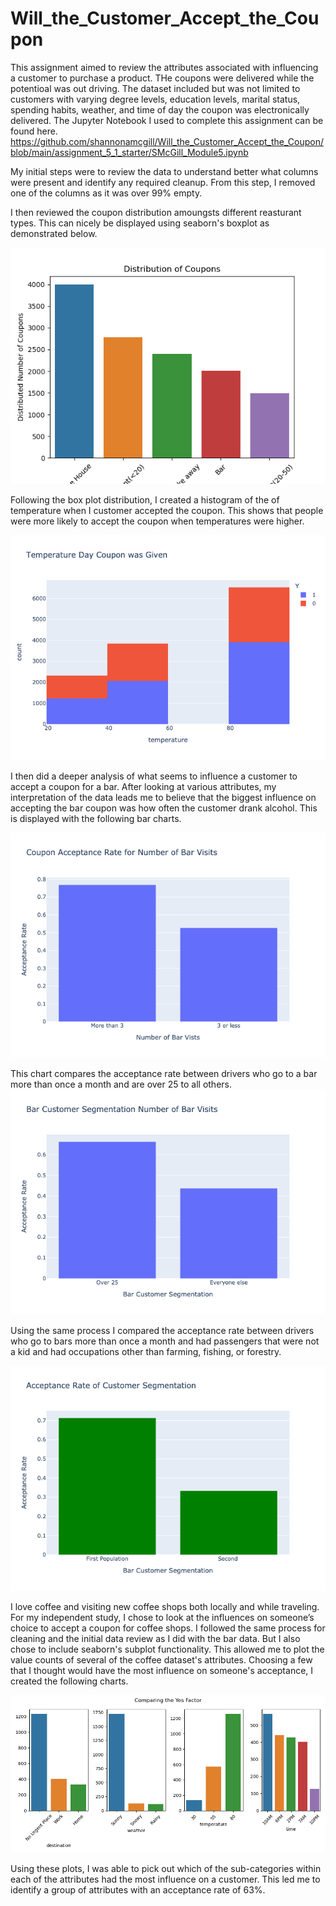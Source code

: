 # Will_the_Customer_Accept_the_Coupon
This assignment aimed to review the attributes associated with influencing a customer to purchase a product. THe coupons were delivered while the potentioal was out driving. The dataset included but was not limited to customers with varying degree levels, education levels, marital status, spending habits, weather, and time of day the coupon was electronically delivered. The Jupyter Notebook I used to complete this assignment can be found here. 
https://github.com/shannonamcgill/Will_the_Customer_Accept_the_Coupon/blob/main/assignment_5_1_starter/SMcGill_Module5.ipynb

My initial steps were to review the data to understand better what columns were present and identify any required cleanup. From this step, I removed one of the columns as it was over 99% empty. 

I then reviewed the coupon distribution amoungsts different reasturant types. This can nicely be displayed using seaborn's boxplot as demonstrated below.

![alt text](https://github.com/shannonamcgill/Will_the_Customer_Accept_the_Coupon/blob/main/assignment_5_1_starter/images/Distributed_Number_of_Coupons_Barchart.png?raw=true)

Following the box plot distribution, I created a histogram of the of temperature when I customer accepted the coupon. This shows that people were more likely to accept the coupon when temperatures were higher. 

![alt text](https://github.com/shannonamcgill/Will_the_Customer_Accept_the_Coupon/blob/main/assignment_5_1_starter/images/Histogram_of_Temperature.png?raw=true)

I then did a deeper analysis of what seems to influence a customer to accept a coupon for a bar. After looking at various attributes, my interpretation of the data leads me to believe that the biggest influence on accepting the bar coupon was how often the customer drank alcohol. This is displayed with the following bar charts. 

![alt text](https://github.com/shannonamcgill/Will_the_Customer_Accept_the_Coupon/blob/main/assignment_5_1_starter/images/Coupon_Acceptance_Rate_for_Number_of_Bar_Visits.png?raw=true)

This chart compares the acceptance rate between drivers who go to a bar more than once a month and are over 25 to all others. 
![alt text](https://github.com/shannonamcgill/Will_the_Customer_Accept_the_Coupon/blob/main/assignment_5_1_starter/images/q4_Bar_Customer_Segmentation_for_Number_of_Bar_Visits.png?raw=true)

Using the same process I compared the acceptance rate between drivers who go to bars more than once a month and had passengers that were not a kid and had occupations other than farming, fishing, or forestry. 

![alt text](https://github.com/shannonamcgill/Will_the_Customer_Accept_the_Coupon/blob/main/assignment_5_1_starter/images/q5_Bar_Customer_Segmentation2.png?raw=true)

I love coffee and visiting new coffee shops both locally and while traveling. For my independent study, I chose to look at the influences on someone’s choice to accept a coupon for coffee shops.
I followed the same process for cleaning and the initial data review as I did with the bar data. But I also chose to include seaborn's subplot functionality. This allowed me to plot the value counts of several of the coffee dataset's attributes. Choosing a few that I thought would have the most influence on someone's acceptance, I created the following charts. 

![alt text](https://github.com/shannonamcgill/Will_the_Customer_Accept_the_Coupon/blob/main/assignment_5_1_starter/images/q7_Yes_Factor_1.png?raw=true)

Using these plots, I was able to pick out which of the sub-categories within each of the attributes had the most influence on a customer. This led me to identify a group of attributes with an acceptance rate of 63%.
